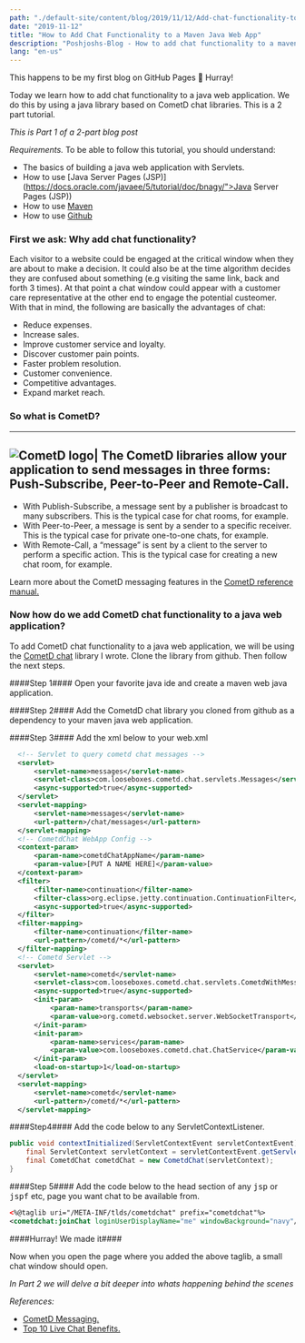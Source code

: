 ```yaml
---
path: "./default-site/content/blog/2019/11/12/Add-chat-functionality-to-a-maven-java-web-app.md"
date: "2019-11-12"
title: "How to Add Chat Functionality to a Maven Java Web App"
description: "Poshjoshs-Blog - How to add chat functionality to a maven java web app"
lang: "en-us"
---
```


This happens to be my first blog on GitHub Pages &#127881; Hurray!

Today we learn how to add chat functionality to a java web application. We do
this by using a java library based on CometD chat libraries. This is a 2 part tutorial.

_*This  is Part 1 of a 2-part blog post*_

*Requirements.*
To be able to follow this tutorial, you should understand:
- The basics of building a java web application with Servlets.
- How to use [Java Server Pages (JSP)](https://docs.oracle.com/javaee/5/tutorial/doc/bnagy/">Java Server Pages (JSP))
- How to use [Maven](https://maven.apache.org/)
- How to use [Github](https://github.com)

### First we ask: Why add chat functionality? ###

Each visitor to a website could be engaged at the critical window when they
are about to make a decision. It could also be at the time algorithm decides
they are confused about something (e.g visiting the same link, back and forth 3 times).
At that point a chat window could appear with a customer care representative at the
other end to engage the potential custeomer. With that in mind, the following are
basically the advantages of chat:
- Reduce expenses.
- Increase sales.
- Improve customer service and loyalty.
- Discover customer pain points.
- Faster problem resolution.
- Customer convenience.
- Competitive advantages.
- Expand market reach.
### So what is CometD? ###

--------------------------------------------------------------------------------
![CometD logo](https://cometd.org/wp-content/uploads/2015/12/cometd-logo-fire-100x100.png")|
The CometD libraries allow your application to send messages in three forms:
Push-Subscribe, Peer-to-Peer and Remote-Call.
--------------------------------------------------------------------------------

- With Publish-Subscribe, a message sent by a publisher is broadcast to many subscribers.
This is the typical case for chat rooms, for example.
- With Peer-to-Peer, a message is sent by a sender to a specific receiver. This is the
typical case for private one-to-one chats, for example.
- With Remote-Call, a “message” is sent by a client to the server to perform a specific
action. This is the typical case for creating a new chat room, for example.

Learn more about the CometD messaging features in the
[CometD reference manual.](https://docs.cometd.org/current/reference/)

### Now how do we add CometD chat functionality to a java web application? ###

To add CometD chat functionality to a java web application, we will be using
the [CometD chat](https://github.com/poshjosh/cometdchat) library I wrote.
Clone the library from github. Then follow the next steps.

####Step 1####
Open your favorite java ide and create a maven web java application.

####Step 2####
Add the CometdD chat library you cloned from github as a dependency to your
maven java web application.

####Step 3####
Add the xml below to your web.xml

```xml
  <!-- Servlet to query cometd chat messages -->
  <servlet>
      <servlet-name>messages</servlet-name>
      <servlet-class>com.looseboxes.cometd.chat.servlets.Messages</servlet-class>
      <async-supported>true</async-supported>
  </servlet>
  <servlet-mapping>
      <servlet-name>messages</servlet-name>
      <url-pattern>/chat/messages</url-pattern>
  </servlet-mapping>
  <!-- CometdChat WebApp Config -->
  <context-param>
      <param-name>cometdChatAppName</param-name>
      <param-value>[PUT A NAME HERE]</param-value>
  </context-param>
  <filter>
      <filter-name>continuation</filter-name>
      <filter-class>org.eclipse.jetty.continuation.ContinuationFilter</filter-class>
      <async-supported>true</async-supported>
  </filter>
  <filter-mapping>
      <filter-name>continuation</filter-name>
      <url-pattern>/cometd/*</url-pattern>
  </filter-mapping>
  <!-- Cometd Servlet -->
  <servlet>
      <servlet-name>cometd</servlet-name>
      <servlet-class>com.looseboxes.cometd.chat.servlets.CometdWithMessageConsumer</servlet-class>
      <async-supported>true</async-supported>
      <init-param>
          <param-name>transports</param-name>
          <param-value>org.cometd.websocket.server.WebSocketTransport</param-value>
      </init-param>
      <init-param>
          <param-name>services</param-name>
          <param-value>com.looseboxes.cometd.chat.ChatService</param-value>
      </init-param>
      <load-on-startup>1</load-on-startup>
  </servlet>
  <servlet-mapping>
      <servlet-name>cometd</servlet-name>
      <url-pattern>/cometd/*</url-pattern>
  </servlet-mapping>
```

####Step4####
Add the code below to any ServletContextListener.

```java
public void contextInitialized(ServletContextEvent servletContextEvent) {
    final ServletContext servletContext = servletContextEvent.getServletContext();
    final CometdChat cometdChat = new CometdChat(servletContext);
}
```

####Step 5####
Add the code below to the head section of any <tt>jsp</tt> or <tt>jspf</tt> etc, page you want
chat to be available from.

```xml
<%@taglib uri="/META-INF/tlds/cometdchat" prefix="cometdchat"%>
<cometdchat:joinChat loginUserDisplayName="me" windowBackground="navy"/>
```
####Hurray! We made it####

Now when you open the page where you added the above taglib, a small chat window should open.

*_In Part 2 we will delve a bit deeper into whats happening behind the scenes_*

*References:*

- [CometD Messaging.](https://cometd.org/messaging/)
- [Top 10 Live Chat Benefits.](https://www.comm100.com/blog/live-chat-benefits/)
